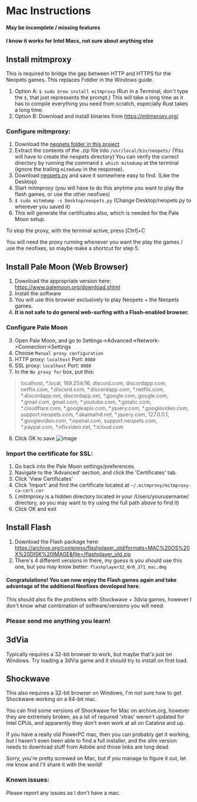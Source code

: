 # Mac Instructions

#### May be incomplete / missing features
#### I know it works for Intel Macs, not sure about anything else


## Install mitmproxy
This is required to bridge the gap between HTTP and HTTPS for the Neopets games. This replaces Fiddler in the Windows guide.

1. Option A: `$ sudo brew install mitmproxy` (Run in a Terminal, don't type the `$`, that just repressents the prompt.) This will take a long time as it has to compile everything you need from scratch, especially Rust takes a long time.
2. Option B: Download and install binaries from https://mitmproxy.org/

### Configure mitmproxy:
1. Download the [neopets folder in this project](https://download-directory.github.io/?url=https://github.com/themrrobert/neopets-flash-fix-windows-10/tree/main/neopets)
2. Extract the contents of the .zip file into `/usr/local/bin/neopets/` (You will have to create the neopets directory) You can verify the correct directory by running the command `$ which mitmdump` at the terminal (ignore the trailing `mitmdump` in the response).
3. Download [neopets.py](mitmproxy/neopets.py) and save it somewhere easy to find. (Like the Desktop)
4. Start mitmproxy (you will have to do this anytime you want to play the flash games, or use the other neofixes)
5. `$ sudo mitmdump -s Desktop/neopets.py`  (Change Desktop/neopets.py to wherever you saved it)
6. This will generate the certificates also, which is needed for the Pale Moon setup.

To stop the proxy, with the terminal active, press [Ctrl]+C 

You will need the proxy running whenever you want the play the games / use the neofixes, so maybe make a shortcut for step 5.

## Install Pale Moon (Web Browser)
1. Download the appropriate version here: https://www.palemoon.org/download.shtml
2. Install the software
3. You will use this browser exclusively to play Neopets + the Neopets games. 
4. **It is not safe to do general web-surfing with a Flash-enabled browser.**

### Configure Pale Moon
3. Open Pale Moon, and go to Settings->Advanced->Network->Connection->Settings
4. Choose `Manual proxy configuration`
5. HTTP proxy: `localhost` Port: `8080`
6. SSL proxy: `localhost` Port: `8080`
7. In the `No proxy for` box, put this:
> localhost, *.local, 169.254/16, discord.com, discordapp.com, netflix.com, *.discord.com, *.discordapp.com, *.netflix.com, *.discordapp.net, discordapp.net, *.google.com, google.com, *.gmail.com, gmail.com, *.youtube.com, *.gstatic.com, *.cloudflare.com, *.googleapis.com, *.jquery.com, *.googlevideo.com, support.neopets.com, *.akamaihd.net, *.jquery.com, 127.0.0.1, *.googlevideo.com, *.openai.com, support.neopets.com, *.paypal.com, *.nflxvideo.net, *.icloud.com
8. Click OK to save
![image](https://github.com/themrrobert/neopets-flash-fix-windows-10/assets/10122432/c137d39f-2758-41f2-bf57-1da368f8e93b)

### Import the certificate for SSL:
1. Go back into the Pale Moon settings/preferences.
2. Navigate to the 'Advanced' section, and click the 'Certificates' tab.
3. Click 'View Certificates'
4. Click 'Import' and find the certificate located at `~/.mitmproxy/mitmproxy-ca-cert.cer` 
5. (.mitmproxy is a hidden directory located in your /Users/yourusername/ directory, so you may want to try using the full path above to find it)
6. Click OK and exit
 
## Install Flash
1. Download the Flash package here: https://archive.org/compress/flashplayer_old/formats=MAC%20OS%20X%20DISK%20IMAGE&file=/flashplayer_old.zip
2. There's 4 different versions in there, my guess is you should use this one, but you may know better: `flashplayer32_0r0_371_mac.dmg`

#### Congratulations! You can now enjoy the Flash games again and take advantage of the additional Neofixes developed here.

This should also fix the problems with Shockwave + 3dvia games, however I don't know what combination of software/versions you will need. 

### Please send me anything you learn! 

## 3dVia
Typically requires a 32-bit browser to work, but maybe that's just on Windows. Try loading a 3dVia game and it should try to install on first load.

## Shockwave
This also requires a 32-bit browser on Windows, I'm not sure how to get Shockwave working on a 64-bit mac.

You can find some versions of Shockwave for Mac on archive.org, however they are extremely broken, as a lot of required
'xtras' weren't updated for Intel CPUs, and apparently they don't even work at all on Catalina and up.

If you have a really old PowerPC mac, then you can probably get it working, but I haven't even been able to find a full 
installer, and the slim version needs to download stuff from Adobe and those links are long dead.

Sorry, you're pretty screwed on Mac, but if you manage to figure it out, let me know and I'll share it with the world!

### Known issues:

Please report any issues as I don't have a mac.
